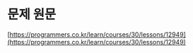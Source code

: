 # 문제 원문

[https://programmers.co.kr/learn/courses/30/lessons/12949](https://programmers.co.kr/learn/courses/30/lessons/12949)
